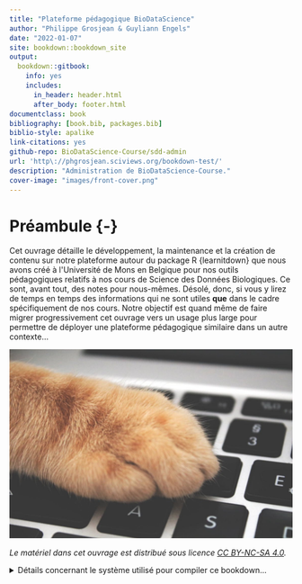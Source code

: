 ```yaml
--- 
title: "Plateforme pédagogique BioDataScience"
author: "Philippe Grosjean & Guyliann Engels"
date: "2022-01-07"
site: bookdown::bookdown_site
output:
  bookdown::gitbook:
    info: yes
    includes:
      in_header: header.html
      after_body: footer.html
documentclass: book
bibliography: [book.bib, packages.bib]
biblio-style: apalike
link-citations: yes
github-repo: BioDataScience-Course/sdd-admin
url: 'http\://phgrosjean.sciviews.org/bookdown-test/'
description: "Administration de BioDataScience-Course."
cover-image: "images/front-cover.png"
---
```


# Préambule {-}



Cet ouvrage détaille le développement, la maintenance et la création de contenu sur notre plateforme autour du package R {learnitdown} que nous avons créé à l'Université de Mons en Belgique pour nos outils pédagogiques relatifs à nos cours de Science des Données Biologiques. Ce sont, avant tout, des notes pour nous-mêmes. Désolé, donc, si vous y lirez de temps en temps des informations qui ne sont utiles **que** dans le cadre spécifiquement de nos cours. Notre objectif est quand même de faire migrer progressivement cet ouvrage vers un usage plus large pour permettre de déployer une plateforme pédagogique similaire dans un autre contexte...


![](images/front-cover.png)

_Le matériel dans cet ouvrage est distribué sous licence [CC BY-NC-SA 4.0](https://creativecommons.org/licenses/by-nc-sa/4.0/deed.fr)._

<details>
<summary>Détails concernant le système utilisé pour compiler ce bookdown...</summary>

##### Information système {-}


```r
sessioninfo::session_info()
```

```
# ─ Session info ───────────────────────────────────────────────────────────────
#  setting  value                                      
#  version  R version 4.0.5 Patched (2021-03-31 r80240)
#  os       macOS Big Sur 10.16                        
#  system   x86_64, darwin17.0                         
#  ui       X11                                        
#  language (EN)                                       
#  collate  en_US.UTF-8                                
#  ctype    en_US.UTF-8                                
#  tz       Europe/Brussels                            
#  date     2022-01-07                                 
# 
# ─ Packages ───────────────────────────────────────────────────────────────────
#  package     * version date       lib source                            
#  bookdown      0.22    2021-04-22 [1] CRAN (R 4.0.2)                    
#  bslib         0.2.5   2021-05-12 [1] CRAN (R 4.0.5)                    
#  cli           2.5.0   2021-04-26 [1] CRAN (R 4.0.2)                    
#  digest        0.6.27  2020-10-24 [1] CRAN (R 4.0.2)                    
#  evaluate      0.14    2019-05-28 [1] CRAN (R 4.0.0)                    
#  htmltools     0.5.1.1 2021-01-22 [1] CRAN (R 4.0.2)                    
#  jquerylib     0.1.4   2021-04-26 [1] CRAN (R 4.0.2)                    
#  jsonlite      1.7.2   2020-12-09 [1] CRAN (R 4.0.2)                    
#  knitr         1.33    2021-04-24 [1] CRAN (R 4.0.2)                    
#  magrittr      2.0.1   2020-11-17 [1] CRAN (R 4.0.2)                    
#  R6            2.5.0   2020-10-28 [1] CRAN (R 4.0.2)                    
#  rlang         0.4.11  2021-04-30 [1] CRAN (R 4.0.2)                    
#  rmarkdown     2.11.3  2021-11-20 [1] Github (Rstudio/rmarkdown@69e6f98)
#  sass          0.4.0   2021-05-12 [1] CRAN (R 4.0.2)                    
#  sessioninfo   1.1.1   2018-11-05 [1] CRAN (R 4.0.2)                    
#  stringi       1.6.1   2021-05-10 [1] CRAN (R 4.0.2)                    
#  stringr       1.4.0   2019-02-10 [1] CRAN (R 4.0.2)                    
#  withr         2.4.2   2021-04-18 [1] CRAN (R 4.0.2)                    
#  xfun          0.23    2021-05-15 [1] CRAN (R 4.0.2)                    
#  yaml          2.2.1   2020-02-01 [1] CRAN (R 4.0.0)                    
# 
# [1] /Library/Frameworks/R.framework/Versions/4.0/Resources/library
```

</details>
